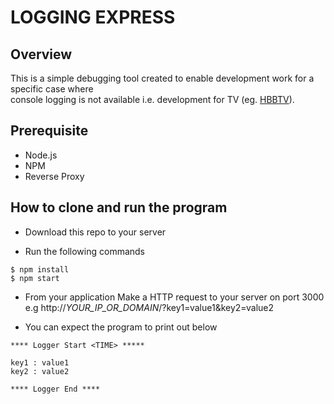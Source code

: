 # LOGGING EXPRESS

## Overview
This is a simple debugging tool created to enable development work for a specific case where  
console logging is not available i.e. development for TV (eg. [HBBTV](https://www.hbbtv.org)).


## Prerequisite
* Node.js 
* NPM
* Reverse Proxy

## How to clone and run the program
* Download this repo to your server

* Run the following commands
```
$ npm install
$ npm start
```
* From your application Make a HTTP request to your server on port 3000
e.g http://*YOUR_IP_OR_DOMAIN*/?key1=value1&key2=value2

* You can expect the program to print out below
```
**** Logger Start <TIME> *****

key1 : value1
key2 : value2

**** Logger End ****
``` 
